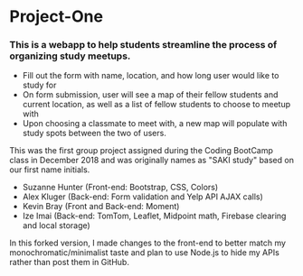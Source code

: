 # Project-One

### This is a webapp to help students streamline the process of organizing study meetups.

* Fill out the form with name, location, and how long user would like to study for
* On form submission, user will see a map of their fellow students and current location, as well as a list of fellow students to choose to meetup with
* Upon choosing a classmate to meet with, a new map will populate with study spots between the two of users.

This was the first group project assigned during the Coding BootCamp class in December 2018 and was originally names as "SAKI study" based on our first name initials.
* Suzanne Hunter (Front-end: Bootstrap, CSS, Colors)
* Alex Kluger (Back-end: Form validation and Yelp API AJAX calls)
* Kevin Bray (Front and Back-end: Moment)
* Ize Imai (Back-end: TomTom, Leaflet, Midpoint math, Firebase clearing and local storage)

In this forked version, I made changes to the front-end to better match my monochromatic/minimalist taste and plan to use Node.js to hide my APIs rather than post them in GitHub.